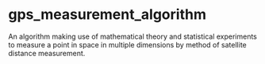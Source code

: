 # gps_measurement_algorithm
An algorithm making use of mathematical theory and statistical experiments to measure a point in space in multiple dimensions by method of satellite distance measurement.
